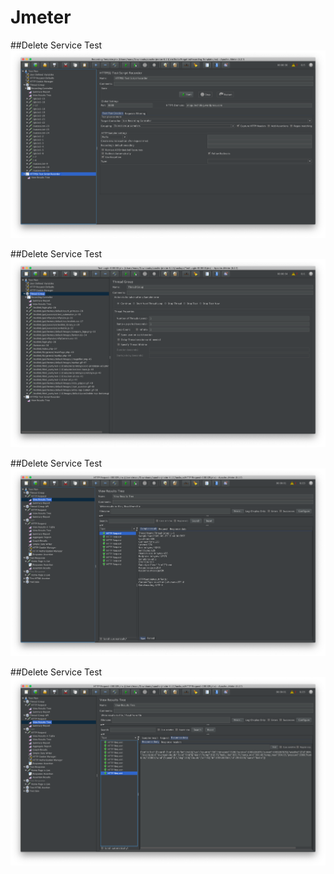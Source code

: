 # Jmeter


##Delete Service Test
![Delete Test](JMeter1.png)

##Delete Service Test
![Delete Test](JMeter2.png)

##Delete Service Test
![Delete Test](Jmeter3.png)

##Delete Service Test
![Delete Test](Jmeter4.png)
